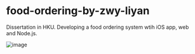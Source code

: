 # food-ordering-by-zwy-liyan

Dissertation in HKU. Developing a food ordering system wtih iOS app, web and Node.js.

![image](http://strings.farbox.com/ios/_image/2016-01-29%2017-34-42.jpg)
